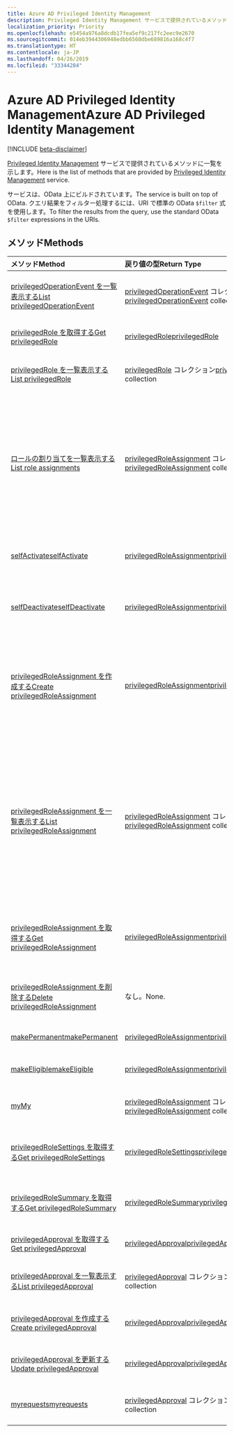 ```yaml
---
title: Azure AD Privileged Identity Management
description: Privileged Identity Management サービスで提供されているメソッドに一覧を示します。
localization_priority: Priority
ms.openlocfilehash: e5454a976a8dcdb17fea5ef9c217fc2eec9e2670
ms.sourcegitcommit: 014eb3944306948edbb6560dbe689816a168c4f7
ms.translationtype: HT
ms.contentlocale: ja-JP
ms.lasthandoff: 04/26/2019
ms.locfileid: "33344284"
---
```

# <a name="azure-ad-privileged-identity-management"></a><span data-ttu-id="0908d-103">Azure AD Privileged Identity Management</span><span class="sxs-lookup"><span data-stu-id="0908d-103">Azure AD Privileged Identity Management</span></span>

[!INCLUDE [beta-disclaimer](../../includes/beta-disclaimer.md)]

<span data-ttu-id="0908d-104">[Privileged Identity Management](https://azure.microsoft.com/ja-JP/documentation/articles/active-directory-privileged-identity-management-configure/) サービスで提供されているメソッドに一覧を示します。</span><span class="sxs-lookup"><span data-stu-id="0908d-104">Here is the list of methods that are provided by [Privileged Identity Management](https://azure.microsoft.com/ja-JP/documentation/articles/active-directory-privileged-identity-management-configure/) service.</span></span>

<span data-ttu-id="0908d-105">サービスは、OData 上にビルドされています。</span><span class="sxs-lookup"><span data-stu-id="0908d-105">The service is built on top of OData.</span></span> <span data-ttu-id="0908d-106">クエリ結果をフィルター処理するには、URI で標準の OData ``$filter`` 式を使用します。</span><span class="sxs-lookup"><span data-stu-id="0908d-106">To filter the results from the query, use the standard OData ``$filter`` expressions in the URIs.</span></span>

## <a name="methods"></a><span data-ttu-id="0908d-107">メソッド</span><span class="sxs-lookup"><span data-stu-id="0908d-107">Methods</span></span>

| <span data-ttu-id="0908d-108">メソッド</span><span class="sxs-lookup"><span data-stu-id="0908d-108">Method</span></span>           | <span data-ttu-id="0908d-109">戻り値の型</span><span class="sxs-lookup"><span data-stu-id="0908d-109">Return Type</span></span>    |<span data-ttu-id="0908d-110">説明</span><span class="sxs-lookup"><span data-stu-id="0908d-110">Description</span></span>|
|:---------------|:--------|:----------|
|[<span data-ttu-id="0908d-111">privilegedOperationEvent を一覧表示する</span><span class="sxs-lookup"><span data-stu-id="0908d-111">List privilegedOperationEvent</span></span>](../api/privilegedoperationevent-list.md) | <span data-ttu-id="0908d-112">[privilegedOperationEvent](privilegedoperationevent.md) コレクション</span><span class="sxs-lookup"><span data-stu-id="0908d-112">[privilegedOperationEvent](privilegedoperationevent.md) collection</span></span> |<span data-ttu-id="0908d-113">privilegedOperationEvent オブジェクト コレクションを取得します。</span><span class="sxs-lookup"><span data-stu-id="0908d-113">Get worksheet object collection.</span></span> |
|[<span data-ttu-id="0908d-114">privilegedRole を取得する</span><span class="sxs-lookup"><span data-stu-id="0908d-114">Get privilegedRole</span></span>](../api/privilegedrole-get.md) |[<span data-ttu-id="0908d-115">privilegedRole</span><span class="sxs-lookup"><span data-stu-id="0908d-115">privilegedRole</span></span>](privilegedrole.md)| <span data-ttu-id="0908d-116">privilegedRole オブジェクトを取得します。</span><span class="sxs-lookup"><span data-stu-id="0908d-116">Get a privilegedRole object.</span></span>|
|[<span data-ttu-id="0908d-117">privilegedRole を一覧表示する</span><span class="sxs-lookup"><span data-stu-id="0908d-117">List privilegedRole</span></span>](../api/privilegedrole-list.md) | <span data-ttu-id="0908d-118">[privilegedRole](privilegedrole.md) コレクション</span><span class="sxs-lookup"><span data-stu-id="0908d-118">[privilegedRole](privilegedrole.md) collection</span></span> |<span data-ttu-id="0908d-119">privilegedRole オブジェクト コレクションを取得します。</span><span class="sxs-lookup"><span data-stu-id="0908d-119">Get worksheet object collection.</span></span> |
|[<span data-ttu-id="0908d-120">ロールの割り当てを一覧表示する</span><span class="sxs-lookup"><span data-stu-id="0908d-120">List role assignments</span></span>](../api/privilegedrole-list-assignments.md) | <span data-ttu-id="0908d-121">[privilegedRoleAssignment](privilegedroleassignment.md) コレクション</span><span class="sxs-lookup"><span data-stu-id="0908d-121">[privilegedRoleAssignment](privilegedroleassignment.md) collection</span></span> |<span data-ttu-id="0908d-122">特定のロールの privilegedRoleAssignment コレクションを取得します。</span><span class="sxs-lookup"><span data-stu-id="0908d-122">Get privilegedRoleAssignment collection for the particular role.</span></span> <span data-ttu-id="0908d-123">各 privilegedRoleAssignment はユーザーに対するロールの割り当てを表します。</span><span class="sxs-lookup"><span data-stu-id="0908d-123">Each privilegedRoleAssignment represents a role assignment to a user.</span></span>|
|[<span data-ttu-id="0908d-124">selfActivate</span><span class="sxs-lookup"><span data-stu-id="0908d-124">selfActivate</span></span>](../api/privilegedrole-selfactivate.md) | [<span data-ttu-id="0908d-125">privilegedRoleAssignment</span><span class="sxs-lookup"><span data-stu-id="0908d-125">privilegedRoleAssignment</span></span>](privilegedroleassignment.md) |<span data-ttu-id="0908d-126">リクエスターに割り当てられているロールをアクティブ化します。</span><span class="sxs-lookup"><span data-stu-id="0908d-126">Activate the role that is assigned to the requestor.</span></span>|
|[<span data-ttu-id="0908d-127">selfDeactivate</span><span class="sxs-lookup"><span data-stu-id="0908d-127">selfDeactivate</span></span>](../api/privilegedrole-selfdeactivate.md) | [<span data-ttu-id="0908d-128">privilegedRoleAssignment</span><span class="sxs-lookup"><span data-stu-id="0908d-128">privilegedRoleAssignment</span></span>](privilegedroleassignment.md) |<span data-ttu-id="0908d-129">リクエスターに割り当てられているロールを非アクティブ化します。</span><span class="sxs-lookup"><span data-stu-id="0908d-129">Deactivate the role that is assigned to the requestor.</span></span>|
|[<span data-ttu-id="0908d-130">privilegedRoleAssignment を作成する</span><span class="sxs-lookup"><span data-stu-id="0908d-130">Create privilegedRoleAssignment</span></span>](../api/privilegedroleassignment-post-privilegedroleassignments.md) |[<span data-ttu-id="0908d-131">privilegedRoleAssignment</span><span class="sxs-lookup"><span data-stu-id="0908d-131">privilegedRoleAssignment</span></span>](privilegedroleassignment.md)| <span data-ttu-id="0908d-132">privilegedRoleAssignments コレクションを post して新しい privilegedRoleAssignment (ロールの割り当て) を作成します。</span><span class="sxs-lookup"><span data-stu-id="0908d-132">Create a new privilegedRoleAssignment (role assignment) by posting to the privilegedRoleAssignments collection.</span></span>|
|[<span data-ttu-id="0908d-133">privilegedRoleAssignment を一覧表示する</span><span class="sxs-lookup"><span data-stu-id="0908d-133">List privilegedRoleAssignment</span></span>](../api/privilegedroleassignment-list.md) | <span data-ttu-id="0908d-134">[privilegedRoleAssignment](privilegedroleassignment.md) コレクション</span><span class="sxs-lookup"><span data-stu-id="0908d-134">[privilegedRoleAssignment](privilegedroleassignment.md) collection</span></span> |<span data-ttu-id="0908d-135">privilegedRoleAssignment オブジェクト コレクションを取得します。</span><span class="sxs-lookup"><span data-stu-id="0908d-135">Get worksheet object collection.</span></span> <span data-ttu-id="0908d-136">コレクションには、組織のすべてのロールの割り当てが含まれます。</span><span class="sxs-lookup"><span data-stu-id="0908d-136">The collection contains all role assignments for the organization.</span></span> <span data-ttu-id="0908d-137">各 privilegedRoleAssignment はユーザーに対するロールの割り当てを表します。</span><span class="sxs-lookup"><span data-stu-id="0908d-137">Each privilegedRoleAssignment represents a role assignment to a user.</span></span> |
|[<span data-ttu-id="0908d-138">privilegedRoleAssignment を取得する</span><span class="sxs-lookup"><span data-stu-id="0908d-138">Get privilegedRoleAssignment</span></span>](../api/privilegedroleassignment-get.md) | [<span data-ttu-id="0908d-139">privilegedRoleAssignment</span><span class="sxs-lookup"><span data-stu-id="0908d-139">privilegedRoleAssignment</span></span>](privilegedroleassignment.md)|<span data-ttu-id="0908d-140">指定した割り当て ID の privilegedRoleAssignment オブジェクトを取得します。</span><span class="sxs-lookup"><span data-stu-id="0908d-140">Get privilegedRoleAssignment object with the specified assignment id.</span></span> |
|[<span data-ttu-id="0908d-141">privilegedRoleAssignment を削除する</span><span class="sxs-lookup"><span data-stu-id="0908d-141">Delete privilegedRoleAssignment</span></span>](../api/privilegedroleassignment-delete.md) | <span data-ttu-id="0908d-142">なし。</span><span class="sxs-lookup"><span data-stu-id="0908d-142">None.</span></span> |<span data-ttu-id="0908d-143">privilegedRoleAssignment オブジェクトを削除します。</span><span class="sxs-lookup"><span data-stu-id="0908d-143">Delete privilegedRoleAssignment object.</span></span> |
|[<span data-ttu-id="0908d-144">makePermanent</span><span class="sxs-lookup"><span data-stu-id="0908d-144">makePermanent</span></span>](../api/privilegedroleassignment-makepermanent.md) | [<span data-ttu-id="0908d-145">privilegedRoleAssignment</span><span class="sxs-lookup"><span data-stu-id="0908d-145">privilegedRoleAssignment</span></span>](privilegedroleassignment.md) |<span data-ttu-id="0908d-146">ロールの割り当てを永続的にします。</span><span class="sxs-lookup"><span data-stu-id="0908d-146">Make the role assignment as permanent.</span></span> |
|[<span data-ttu-id="0908d-147">makeEligible</span><span class="sxs-lookup"><span data-stu-id="0908d-147">makeEligible</span></span>](../api/privilegedroleassignment-makeeligible.md) | [<span data-ttu-id="0908d-148">privilegedRoleAssignment</span><span class="sxs-lookup"><span data-stu-id="0908d-148">privilegedRoleAssignment</span></span>](privilegedroleassignment.md) |<span data-ttu-id="0908d-149">ロールの割り当てを有効にします。</span><span class="sxs-lookup"><span data-stu-id="0908d-149">Make the role assignment as eligible.</span></span> |
|[<span data-ttu-id="0908d-150">my</span><span class="sxs-lookup"><span data-stu-id="0908d-150">My</span></span>](../api/privilegedroleassignment-my.md) | <span data-ttu-id="0908d-151">[privilegedRoleAssignment](privilegedroleassignment.md) コレクション</span><span class="sxs-lookup"><span data-stu-id="0908d-151">[privilegedRoleAssignment](privilegedroleassignment.md) collection</span></span>|<span data-ttu-id="0908d-152">リクエスターのロールの割り当てを取得します。</span><span class="sxs-lookup"><span data-stu-id="0908d-152">Get the requestor's role assignments.</span></span> |
|[<span data-ttu-id="0908d-153">privilegedRoleSettings を取得する</span><span class="sxs-lookup"><span data-stu-id="0908d-153">Get privilegedRoleSettings</span></span>](../api/privilegedrolesettings-get.md) | [<span data-ttu-id="0908d-154">privilegedRoleSettings</span><span class="sxs-lookup"><span data-stu-id="0908d-154">privilegedRoleSettings</span></span>](../resources/privilegedrolesettings.md)|<span data-ttu-id="0908d-155">privilegedRoleSettings オブジェクトのプロパティを取得します。</span><span class="sxs-lookup"><span data-stu-id="0908d-155">Retrieve the properties of a directoryRole object.</span></span> |
|[<span data-ttu-id="0908d-156">privilegedRoleSummary を取得する</span><span class="sxs-lookup"><span data-stu-id="0908d-156">Get privilegedRoleSummary</span></span>](../api/privilegedrolesummary-get.md) | [<span data-ttu-id="0908d-157">privilegedRoleSummary</span><span class="sxs-lookup"><span data-stu-id="0908d-157">privilegedRoleSummary</span></span>](../resources/privilegedrolesummary.md)|<span data-ttu-id="0908d-158">privilegedRoleSummary オブジェクトを取得します。</span><span class="sxs-lookup"><span data-stu-id="0908d-158">Retrieve the privilegedRoleSummary object.</span></span> |
|[<span data-ttu-id="0908d-159">privilegedApproval を取得する</span><span class="sxs-lookup"><span data-stu-id="0908d-159">Get privilegedApproval</span></span>](../api/privilegedapproval-get.md) |[<span data-ttu-id="0908d-160">privilegedApproval</span><span class="sxs-lookup"><span data-stu-id="0908d-160">privilegedApproval</span></span>](privilegedapproval.md)| <span data-ttu-id="0908d-161">privilegedApproval オブジェクトを取得します。</span><span class="sxs-lookup"><span data-stu-id="0908d-161">Get a privilegedApproval object.</span></span>|
|[<span data-ttu-id="0908d-162">privilegedApproval を一覧表示する</span><span class="sxs-lookup"><span data-stu-id="0908d-162">List privilegedApproval</span></span>](../api/privilegedapproval-list.md) | <span data-ttu-id="0908d-163">[privilegedApproval](privilegedapproval.md) コレクション</span><span class="sxs-lookup"><span data-stu-id="0908d-163">[privilegedApproval](privilegedapproval.md) collection</span></span> |<span data-ttu-id="0908d-164">privilegedApproval オブジェクト コレクションを取得します。</span><span class="sxs-lookup"><span data-stu-id="0908d-164">Get worksheet object collection.</span></span> |
|[<span data-ttu-id="0908d-165">privilegedApproval を作成する</span><span class="sxs-lookup"><span data-stu-id="0908d-165">Create privilegedApproval</span></span>](../api/privilegedapproval-post-privilegedapproval.md) | [<span data-ttu-id="0908d-166">privilegedApproval</span><span class="sxs-lookup"><span data-stu-id="0908d-166">privilegedApproval</span></span>](privilegedapproval.md)    |<span data-ttu-id="0908d-167">privilegedApproval オブジェクトを作成します。</span><span class="sxs-lookup"><span data-stu-id="0908d-167">Create privilegedApproval object.</span></span> |
|[<span data-ttu-id="0908d-168">privilegedApproval を更新する</span><span class="sxs-lookup"><span data-stu-id="0908d-168">Update privilegedApproval</span></span>](../api/privilegedapproval-update.md) | [<span data-ttu-id="0908d-169">privilegedApproval</span><span class="sxs-lookup"><span data-stu-id="0908d-169">privilegedApproval</span></span>](privilegedapproval.md) |<span data-ttu-id="0908d-170">privilegedApproval オブジェクトを更新します。</span><span class="sxs-lookup"><span data-stu-id="0908d-170">Update privilegedApproval object.</span></span> |
|[<span data-ttu-id="0908d-171">myrequests</span><span class="sxs-lookup"><span data-stu-id="0908d-171">myrequests</span></span>](../api/privilegedapproval-myrequests.md) | <span data-ttu-id="0908d-172">[privilegedApproval](privilegedapproval.md) コレクション</span><span class="sxs-lookup"><span data-stu-id="0908d-172">[privilegedApproval](privilegedapproval.md) collection</span></span>|<span data-ttu-id="0908d-173">リクエスターの承認要求を取得します。</span><span class="sxs-lookup"><span data-stu-id="0908d-173">Get the requestor's approval requests.</span></span> |

<!-- uuid: 8fcb5dbc-d5aa-4681-8e31-b001d5168d79
2015-10-25 14:57:30 UTC -->
<!--
{
  "type": "#page.annotation",
  "description": "Service root",
  "keywords": "",
  "section": "documentation",
  "tocPath": "",
  "suppressions": []
}
-->
